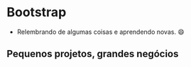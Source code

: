 # Bootstrap
- Relembrando de algumas coisas e aprendendo novas. :smile:  

## Pequenos projetos, grandes negócios